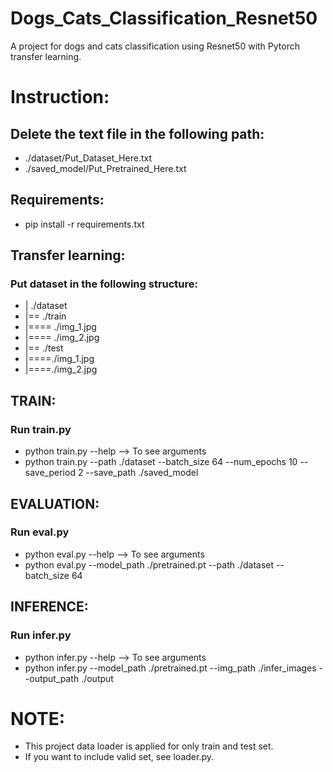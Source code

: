 # Dogs_Cats_Classification_Resnet50
 A project for dogs and cats classification using Resnet50 with Pytorch transfer learning.

# Instruction:
## Delete the text file in the following path:
 * ./dataset/Put_Dataset_Here.txt
 * ./saved_model/Put_Pretrained_Here.txt

## Requirements:
* pip install -r requirements.txt

## Transfer learning:
### Put dataset in the following structure:
* | ./dataset
* |== ./train
* |==== ./img_1.jpg
* |==== ./img_2.jpg
* |== ./test
* |====./img_1.jpg
* |====./img_2.jpg

## TRAIN:
### Run train.py
* python train.py --help --> To see arguments
* python train.py --path ./dataset --batch_size 64 --num_epochs 10 --save_period 2 --save_path ./saved_model

## EVALUATION:
### Run eval.py
* python eval.py --help --> To see arguments
* python eval.py --model_path ./pretrained.pt --path ./dataset --batch_size 64

## INFERENCE:
### Run infer.py
* python infer.py --help --> To see arguments
* python infer.py --model_path ./pretrained.pt --img_path ./infer_images --output_path ./output

# NOTE:
* This project data loader is applied for only train and test set.
* If you want to include valid set, see loader.py.
